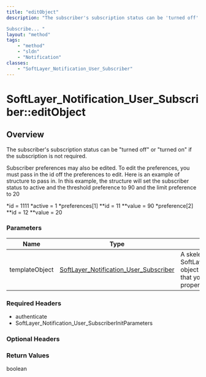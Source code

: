 ```yaml
---
title: "editObject"
description: "The subscriber's subscription status can be 'turned off' or 'turned on' if the subscription is not required. 

Subscribe... "
layout: "method"
tags:
    - "method"
    - "sldn"
    - "Notification"
classes:
    - "SoftLayer_Notification_User_Subscriber"
---
```

# SoftLayer_Notification_User_Subscriber::editObject
## Overview 
The subscriber's subscription status can be "turned off" or "turned on" if the subscription is not required. 

Subscriber preferences may also be edited.  To edit the preferences, you must pass in the id off the preferences to edit.  Here is an example of structure to pass in.  In this example, the structure will set the subscriber status to active and the threshold preference to 90 and the limit preference to 20 


*id = 1111
*active = 1
*preferences[1]
**id = 11
**value = 90
*preference[2]
**id = 12
**value = 20

### Parameters 
|Name | Type | Description |
| --- | --- | --- |
|templateObject| <a href='/reference/datatypes/SoftLayer_Notification_User_Subscriber'>SoftLayer_Notification_User_Subscriber </a>| A skeleton SoftLayer_Notification_User_Subscriber object with only the properties defined that you wish to change. Unchanged properties are left alone.|


### Required Headers
* authenticate
* SoftLayer_Notification_User_SubscriberInitParameters

### Optional Headers

### Return Values
boolean

